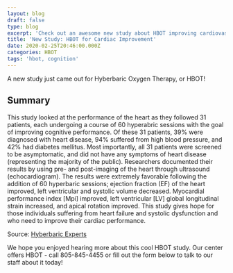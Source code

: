 ```yaml
---
layout: blog
draft: false
type: blog
excerpt: 'Check out an awesome new study about HBOT improving cardiovascular health. '
title: 'New Study: HBOT for Cardiac Improvement'
date: 2020-02-25T20:46:00.000Z
categories: HBOT
tags: 'hbot, cognition'
---
```

A new study just came out for Hyberbaric Oxygen Therapy, or HBOT!

## Summary

This study looked at the performance of the heart as they followed 31 patients, each undergoing a course of 60 hyperabric sessions with the goal of improving cognitive performance. Of these 31 patients, 39% were diagnosed with heart disease, 94% suffered from high blood pressure, and 42% had diabetes mellitus. Most importantly, all 31 patients were screened to be asymptomatic, and did not have any symptoms of heart disease (representing the majority of the public). Researchers documented their results by using pre- and post-imaging of the heart through ultrasound (echocardiogram). The results were extremely favorable following the addition of 60 hyperbaric sessions; ejection fraction (EF) of the heart improved, left ventricular and systolic volume decreased. Myocardial performance index \[Mpi] improved, left ventricular \[LV] global longitudinal strain increased, and apical rotation improved. This study gives hope for those individuals suffering from heart failure and systolic dysfunction and who need to improve their cardiac performance.

Source: [Hyberbaric Experts](http://hyperbaricexperts.com/hyperbaric-oxygen-therapy-improves-heart-function-and-cardiac-performance/)

We hope you enjoyed hearing more about this cool HBOT study. Our center offers HBOT - call 805-845-4455 or fill out the form below to talk to our staff about it today!

